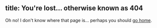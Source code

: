 title: You're lost... otherwise known as 404
---
Oh no! I don't know where that page is... perhaps you should [go home](/).
